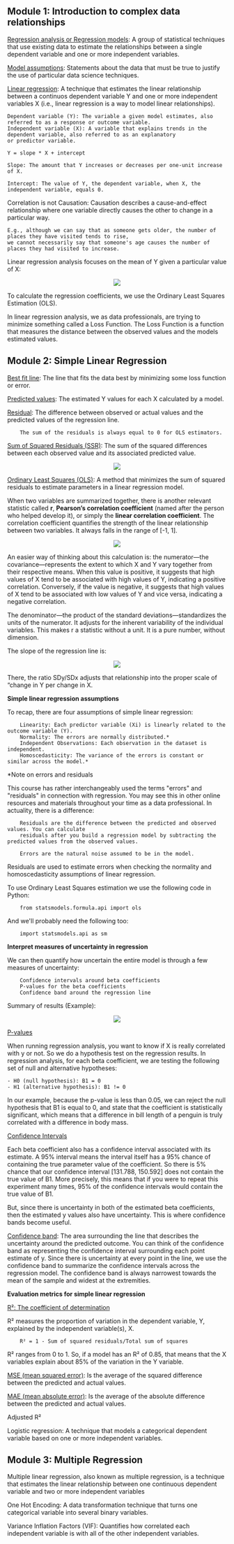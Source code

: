 ## Module 1: Introduction to complex data relationships

<ins>Regression analysis or Regression models</ins>: A group of statistical techniques that use existing data to estimate the relationships between
a single dependent variable and one or more independent variables.

<ins>Model assumptions</ins>: Statements about the data that must be true to justify the use of particular data science techniques.

<ins>Linear regression</ins>: A technique that estimates the linear relationship between a continuos dependent variable Y and one or more independent variables X
(i.e., linear regression is a way to model linear relationships).

    Dependent variable (Y): The variable a given model estimates, also referred to as a response or outcome variable.
    Independent variable (X): A variable that explains trends in the dependent variable, also referred to as an explanatory
    or predictor variable.

    Y = slope * X + intercept

    Slope: The amount that Y increases or decreases per one-unit increase of X.

    Intercept: The value of Y, the dependent variable, when X, the independent variable, equals 0.

Correlation is not Causation: Causation describes a cause-and-effect relationship where one variable directly causes the other to change in a
particular
way.

    E.g., although we can say that as someone gets older, the number of places they have visited tends to rise,
    we cannot necessarily say that someone's age causes the number of places they had visited to increase.

Linear regression analysis focuses on the mean of Y given a particular value of X:

<p align="center">
  <img src="https://github.com/user-attachments/assets/db72cf7a-61f3-42bf-89e0-be3f1f6a03e5" />
</p>

To calculate the regression coefficients, we use the Ordinary Least Squares Estimation (OLS).

In linear regression analysis, we as data professionals, are trying to minimize something called a Loss Function. The Loss Function is a function
that measures the distance between the observed values and the models estimated values.

## Module 2: Simple Linear Regression

<ins>Best fit line</ins>: The line that fits the data best by minimizing some loss function or error.

<ins>Predicted values</ins>: The estimated Y values for each X calculated by a model.

<ins>Residual</ins>: The difference between observed or actual values and the predicted values of the regression line.

        The sum of the residuals is always equal to 0 for OLS estimators.

<ins>Sum of Squared Residuals (SSR)</ins>: The sum of the squared differences between each observed value and its associated predicted value.

<p align="center">
  <img src="https://github.com/user-attachments/assets/69232158-35f2-4883-969d-0355ea8c146e" />
</p>

<ins>Ordinary Least Squares (OLS)</ins>: A method that minimizes the sum of squared residuals to estimate parameters in a linear regression model.

When two variables are summarized together, there is another relevant statistic called **r**, **Pearson’s correlation coefficient** (named after the person
who helped develop it), or simply the **linear correlation coefficient**. The correlation coefficient quantifies the strength of the linear relationship
between two variables. It always falls in the range of [-1, 1].

<p align="center">
  <img src="https://github.com/user-attachments/assets/ff562c12-09ea-46a8-b65a-56291e3d950b" />
</p>

An easier way of thinking about this calculation is: the numerator—the covariance—represents the extent to which X and Y vary together from their respective means. When this value is positive, it suggests that high values of X tend to be associated with high values of Y, indicating a positive correlation. Conversely, if the value is negative, it suggests that high values of X tend to be associated with low values of Y and vice versa, indicating a negative correlation. 

The denominator—the product of the standard deviations—standardizes the units of the numerator. It adjusts for the inherent variability of the individual variables. This makes r a statistic without a unit. It is a pure number, without dimension.

The slope of the regression line is:

<p align="center">
  <img src="https://github.com/user-attachments/assets/ab6adb4f-bc2f-45e0-9e51-a86b59c066cb" />
</p>

There, the ratio SDy/SDx adjusts that relationship into the proper scale of “change in Y per change in X.

**Simple linear regression assumptions**

To recap, there are four assumptions of simple linear regression:

        Linearity: Each predictor variable (Xi) is linearly related to the outcome variable (Y).
        Normality: The errors are normally distributed.*
        Independent Observations: Each observation in the dataset is independent.
        Homoscedasticity: The variance of the errors is constant or similar across the model.*

*Note on errors and residuals

This course has rather interchangeably used the terms "errors" and "residuals" in connection with regression. You may see this in other online resources and materials throughout your time as a data professional. In actuality, there is a difference:

        Residuals are the difference between the predicted and observed values. You can calculate
        residuals after you build a regression model by subtracting the predicted values from the observed values.

        Errors are the natural noise assumed to be in the model.

Residuals are used to estimate errors when checking the normality and homoscedasticity assumptions of linear regression.

To use Ordinary Least Squares estimation we use the following code in Python:

        from statsmodels.formula.api import ols

And we'll probably need the following too:

        import statsmodels.api as sm

**Interpret measures of uncertainty in regression**

We can then quantify how uncertain the entire model is through a few measures of uncertainty:

        Confidence intervals around beta coefficients
        P-values for the beta coefficients
        Confidence band around the regression line

Summary of results (Example):

<p align="center">
  <img src="https://github.com/user-attachments/assets/eba11aac-9b5f-4d12-a478-343dc7539aae" />
</p>

<ins>P-values</ins>

When running regression analysis, you want to know if X is really correlated with y or not. So we do a hypothesis test on the regression results. In regression analysis, for each beta coefficient, we are testing the following set of null and alternative hypotheses:

    - H0 (null hypothesis): B1 = 0
    - H1 (alternative hypothesis): B1 != 0

In our example, because the p-value is less than 0.05, we can reject the null hypothesis that B1 is equal to 0, and state that the coefficient is statistically significant, which means that a difference in bill length of a penguin is truly correlated with a difference in body mass.

<ins>Confidence Intervals</ins>

Each beta coefficient also has a confidence interval associated with its estimate. A 95% interval means the interval itself has a 95% chance of containing the true parameter value of the coefficient. So there is 5% chance that our confidence interval [131.788, 150.592] does not contain the true value of B1. More precisely, this means that if you were to repeat this experiment many times, 95% of the confidence intervals would contain the true value of B1.

But, since there is uncertainty in both of the estimated beta coefficients, then the estimated y values also have uncertainty. This is where confidence bands become useful.

<ins>Confidence band</ins>: The area surrounding the line that describes the uncertainty around the predicted outcome. You can think of the confidence band as representing the confidence interval surrounding each point estimate of y. Since there is uncertainty at every point in the line, we use the confidence band to summarize the confidence intervals across the regression model. The confidence band is always narrowest towards the mean of the sample and widest at the extremities.

**Evaluation metrics for simple linear regression**

<ins>R²: The coefficient of determination</ins>

R² measures the proportion of variation in the dependent variable, Y, explained by the independent variable(s), X.

        R² = 1 - Sum of squared residuals/Total sum of squares

R² ranges from 0 to 1. So, if a model has an R² of 0.85, that means that the X variables explain about 85% of the variation in the Y variable.

<ins>MSE (mean squared error)</ins>: Is the average of the squared difference between the predicted and actual values.

<ins>MAE (mean absolute error)</ins>: Is the average of the absolute difference between the predicted and actual values.

Adjusted R²





Logistic regression: A technique that models a categorical dependent variable based on one or more independent variables.



## Module 3: Multiple Regression

Multiple linear regression, also known as multiple regression, is a technique that estimates the linear relationship between one continuous dependent
variable and two or more independent variables

One Hot Encoding: A data transformation technique that turns one categorical variable into several binary variables.

Variance Inflation Factors (VIF): Quantifies how correlated each independent variable is with all of the other independent variables.



    





